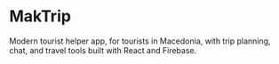 # MakTrip
Modern tourist helper app, for tourists in Macedonia, with trip planning, chat, and travel tools built with React and Firebase.
